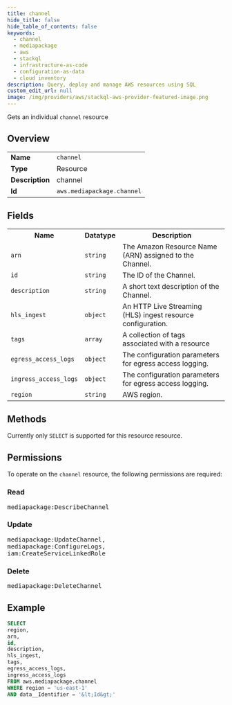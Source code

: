 ```yaml
---
title: channel
hide_title: false
hide_table_of_contents: false
keywords:
  - channel
  - mediapackage
  - aws
  - stackql
  - infrastructure-as-code
  - configuration-as-data
  - cloud inventory
description: Query, deploy and manage AWS resources using SQL
custom_edit_url: null
image: /img/providers/aws/stackql-aws-provider-featured-image.png
---
```

Gets an individual <code>channel</code> resource

## Overview
<table><tbody>
<tr><td><b>Name</b></td><td><code>channel</code></td></tr>
<tr><td><b>Type</b></td><td>Resource</td></tr>
<tr><td><b>Description</b></td><td>channel</td></tr>
<tr><td><b>Id</b></td><td><code>aws.mediapackage.channel</code></td></tr>
</tbody></table>

## Fields
<table><tbody>
<tr><th>Name</th><th>Datatype</th><th>Description</th></tr>
<tr><td><code>arn</code></td><td><code>string</code></td><td>The Amazon Resource Name (ARN) assigned to the Channel.</td></tr>
<tr><td><code>id</code></td><td><code>string</code></td><td>The ID of the Channel.</td></tr>
<tr><td><code>description</code></td><td><code>string</code></td><td>A short text description of the Channel.</td></tr>
<tr><td><code>hls_ingest</code></td><td><code>object</code></td><td>An HTTP Live Streaming (HLS) ingest resource configuration.</td></tr>
<tr><td><code>tags</code></td><td><code>array</code></td><td>A collection of tags associated with a resource</td></tr>
<tr><td><code>egress_access_logs</code></td><td><code>object</code></td><td>The configuration parameters for egress access logging.</td></tr>
<tr><td><code>ingress_access_logs</code></td><td><code>object</code></td><td>The configuration parameters for egress access logging.</td></tr>
<tr><td><code>region</code></td><td><code>string</code></td><td>AWS region.</td></tr>

</tbody></table>

## Methods
Currently only <code>SELECT</code> is supported for this resource resource.

## Permissions

To operate on the <code>channel</code> resource, the following permissions are required:

### Read
<pre>
mediapackage:DescribeChannel</pre>

### Update
<pre>
mediapackage:UpdateChannel,
mediapackage:ConfigureLogs,
iam:CreateServiceLinkedRole</pre>

### Delete
<pre>
mediapackage:DeleteChannel</pre>


## Example
```sql
SELECT
region,
arn,
id,
description,
hls_ingest,
tags,
egress_access_logs,
ingress_access_logs
FROM aws.mediapackage.channel
WHERE region = 'us-east-1'
AND data__Identifier = '&lt;Id&gt;'
```
